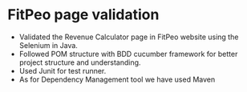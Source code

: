 # FitPeo page validation

- Validated the Revenue Calculator page in FitPeo website using the Selenium in Java.
- Followed POM structure with BDD cucumber framework for better project structure and understanding.
- Used Junit for test runner.
- As for Dependency Management tool we have used Maven